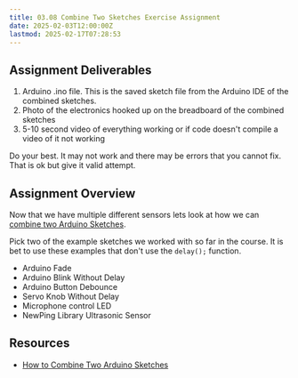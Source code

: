 ```yaml
---
title: 03.08 Combine Two Sketches Exercise Assignment
date: 2025-02-03T12:00:00Z
lastmod: 2025-02-17T07:28:53
---
```


## Assignment Deliverables

1. Arduino .ino file. This is the saved sketch file from the Arduino IDE of the combined sketches.
2. Photo of the electronics hooked up on the breadboard of the combined sketches
3. 5-10 second video of everything working or if code doesn't compile a video of it not working

Do your best. It may not work and there may be errors that you cannot fix. That is ok but give it valid attempt.

## Assignment Overview

Now that we have multiple different sensors lets look at how we can [combine two Arduino Sketches](../../../../arduino/combine-two-arduino-sketches.md).

Pick two of the example sketches we worked with so far in the course. It is bet to use these examples that don't use the `delay();` function.

- Arduino Fade
- Arduino Blink Without Delay
- Arduino Button Debounce
- Servo Knob Without Delay
- Microphone control LED
- NewPing Library Ultrasonic Sensor

## Resources

- [How to Combine Two Arduino Sketches](../../../../arduino/combine-two-arduino-sketches.md)
